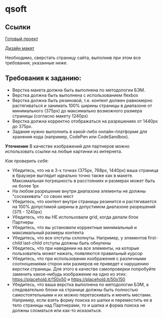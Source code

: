 # qsoft

## Ссылки

[Готовый проект](https://codepen.io/k3499-the-reactor/pen/PoBRzJp)

[Дизайн макет](https://www.figma.com/file/8Ksxg8RYbInFfNl88TovF0/QSOFT.-Front-end-Junior-Test-Task-(Copy)?node-id=1642%3A866&t=yIS2WDTsOdwCbHtm-1)


Необходимо, сверстать страницу сайта, выполнив при этом все требования, указанные ниже.

## Требования к заданию:

 - Верстка макета должна быть выполнена по методологии БЭМ.
 - Верстка должна быть выполнена с использованием flexbox
 - Верстка должна быть резиновой, т.е. контент должен равномерно растягиваться и занимать 100% ширины страницы в диапазоне от минимального (375px) до максимально возможного размера страницы (согласно макету 1240px)
 - Верстка должна корректно отображаться на разрешениях от 1440px до 375px.
 - Задание нужно выполнить в какой-либо онлайн-платформе для хранения кода (например, CodePen или CodeSandbox). 

**Уточнение**
В качестве изображений для партнеров можно использовать ссылки на любые картинки из интернета.

*Как проверить себя:*

 - Убедитесь, что на в 3-х точках (375px, 768px, 1440px) ваша страница в браузере выглядит идеально точно также как в макете. Максимальная погрешность в расстояниях и размерах может быть не более 1px
 - На любом разрешение внутри диапазона элементы не должны "соскакивать" со своих мест
 - Убедитесь, что контент внутри страницы резинится и растягивается на 100% допустимой ширины в допустимом диапазоне разрешений (375 - 1240px)
 - Убедитесь, что вы НЕ использовали grid, когда делали блок Партнеры
 - Убедитесь, что вы установили корректные минимальный и максимальный размеры контента
 - Убедитесь, что все отступы схлопнуты. Например, у элементов first-child last-child отступы должны быть обнулены
 - Убедитесь, что при наведении на все элементы, на которые пользователь может нажать, появляются правильный курсор
 - Убедитесь, что при использовании изображения с различными соотношениями сторон или размеров не приведет к нарушению верстки страницы. Для этого в качестве самопроверки попробуйте заменить какое-нибудь изображение на одно из этих: https://placehold.it/150x50 и https://placehold.it/50x150 
 - Убедитесь, что ваша верстка выполнена по методологии БЭМ, а следовательно блоки на странице должны быть полностью самостоятельными и их можно перетаскивать и менять местами. Например, если взять форму поиска из шапки и переместить ее в тело страницы над Партнерами, то и шапка и форма поиска не должны сломаться или как-то исказиться.
